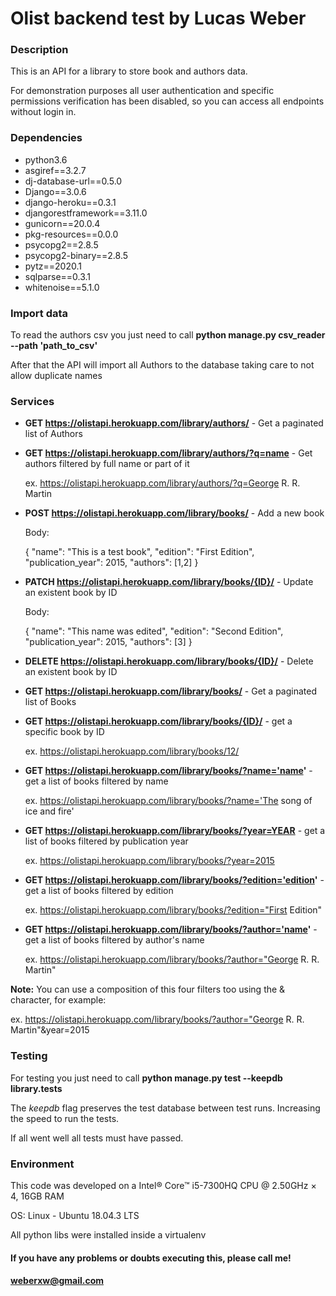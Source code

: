
# Olist backend test by Lucas Weber

### Description
This is an API for a library to store book and authors data.

For demonstration purposes all user authentication and specific permissions verification has been disabled, so you can access all endpoints without login in.


### Dependencies
* python3.6
* asgiref==3.2.7
* dj-database-url==0.5.0
* Django==3.0.6
* django-heroku==0.3.1
* djangorestframework==3.11.0
* gunicorn==20.0.4
* pkg-resources==0.0.0
* psycopg2==2.8.5
* psycopg2-binary==2.8.5
* pytz==2020.1
* sqlparse==0.3.1
* whitenoise==5.1.0


### Import data
To read the authors csv you just need to call **python manage.py csv_reader --path 'path_to_csv'**

After that the API will import all Authors to the database taking care to not allow duplicate names


### Services

* **GET https://olistapi.herokuapp.com/library/authors/** - Get a paginated list of Authors

* **GET https://olistapi.herokuapp.com/library/authors/?q=name** - Get authors filtered by full name or part of it
	 
     ex. https://olistapi.herokuapp.com/library/authors/?q=George R. R. Martin

* **POST https://olistapi.herokuapp.com/library/books/** - Add a new book

    Body:

    {
        "name": "This is a test book",
        "edition": "First Edition",
        "publication_year": 2015,
        "authors": [1,2]
    }

* **PATCH https://olistapi.herokuapp.com/library/books/{ID}/** - Update an existent book by ID

    Body:

    {
        "name": "This name was edited",
        "edition": "Second Edition",
        "publication_year": 2015,
        "authors": [3]
    }

* **DELETE https://olistapi.herokuapp.com/library/books/{ID}/** - Delete an existent book by ID

* **GET https://olistapi.herokuapp.com/library/books/** - Get a paginated list of Books

* **GET https://olistapi.herokuapp.com/library/books/{ID}/** - get a specific book by ID
	
    ex. https://olistapi.herokuapp.com/library/books/12/  

* **GET https://olistapi.herokuapp.com/library/books/?name='name'** - get a list of books filtered by name
	
    ex. https://olistapi.herokuapp.com/library/books/?name='The song of ice and fire'

* **GET https://olistapi.herokuapp.com/library/books/?year=YEAR** - get a list of books filtered by publication year
	
    ex. https://olistapi.herokuapp.com/library/books/?year=2015  

* **GET https://olistapi.herokuapp.com/library/books/?edition='edition'** - get a list of books filtered by edition
	
    ex. https://olistapi.herokuapp.com/library/books/?edition="First Edition"

* **GET https://olistapi.herokuapp.com/library/books/?author='name'** - get a list of books filtered by author's name
	
    ex. https://olistapi.herokuapp.com/library/books/?author="George R. R. Martin"
  
**Note:** You can use a composition of this four filters too using the & character, for example:
	
ex. https://olistapi.herokuapp.com/library/books/?author="George R. R. Martin"&year=2015


### Testing

For testing you just need to call **python manage.py test --keepdb library.tests**

The *keepdb* flag preserves the test database between test runs. Increasing the speed to run the tests.

If all went well all tests must have passed.

### Environment

This code was developed on a Intel® Core™ i5-7300HQ CPU @ 2.50GHz × 4, 16GB RAM

OS: Linux - Ubuntu 18.04.3 LTS

All python libs were installed inside a virtualenv


#### If you have any problems or doubts executing this, please call me!

#### weberxw@gmail.com
